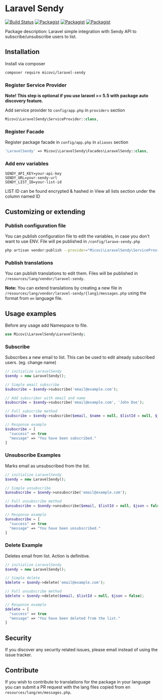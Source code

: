 # Laravel Sendy

[![Build Status](https://travis-ci.org/micovi/laravel-sendy.svg?branch=master)](https://travis-ci.org/micovi/laravel-sendy)
[![Packagist](https://img.shields.io/packagist/v/micovi/laravel-sendy.svg)](https://packagist.org/packages/micovi/laravel-sendy)
[![Packagist](https://poser.pugx.org/micovi/laravel-sendy/d/total.svg)](https://packagist.org/packages/micovi/laravel-sendy)
[![Packagist](https://img.shields.io/packagist/l/micovi/laravel-sendy.svg)](https://packagist.org/packages/micovi/laravel-sendy)

Package description: Laravel simple integration with Sendy API to subscribe/unsubscribe users to list.

## Installation

Install via composer

```bash
composer require micovi/laravel-sendy
```

### Register Service Provider

**Note! This step is optional if you use laravel >= 5.5
with package auto discovery feature.**

Add service provider to `config/app.php` in `providers` section

```php
Micovi\LaravelSendy\ServiceProvider::class,
```

### Register Facade

Register package facade in `config/app.php` in `aliases` section

```php
'LaravelSendy' => Micovi\LaravelSendy\Facades\LaravelSendy::class,
```

### Add env variables

```env
SENDY_API_KEY=your-api-key
SENDY_URL=your-sendy-url
SENDY_LIST_ID=your-list-id
```

LIST ID can be found encrypted & hashed in View all lists section under the column named ID

## Customizing or extending

### Publish configuration file

You can publish configuration file to edit the variables, in case you don't want to use ENV. File will pe published in `/config/larave-sendy.php`

```bash
php artisan vendor:publish --provider="Micovi\LaravelSendy\ServiceProvider" --tag="config"
```

### Publish translations

You can publish translations to edit them. Files will be published in `/resources/lang/vendor/laravel-sendy`.

**Note:** You can extend translations by creating a new file in `/resources/lang/vendor/laravel-sendy/{lang}/messages.php` using the format from `en` language file.

## Usage examples

Before any usage add Namespace to file.

```php
use Micovi\LaravelSendy\LaravelSendy;
```

### Subscribe
Subscribes a new email to list. This can be used to edit already subscribed users. (eg. change name)

```php
// initialize LaravelSendy
$sendy = new LaravelSendy();

// Simple email subscribe
$subscribe = $sendy->subscribe('email@example.com');

// Add subscriber with email and name
$subscribe = $sendy->subscribe('email@example.com', 'John Doe');

// Full subscribe method
$subscribe = $sendy->subscribe($email, $name = null, $listId = null, $json = false, $customFields = []);

// Response example
$subscribe = [
  "success" => true
  "message" => "You have been subscribed."
]
```

### Unsubscribe Examples
Marks email as unsubscribed from the list.
```php
// initialize LaravelSendy
$sendy = new LaravelSendy();

// Simple unsubscribe
$unsubscribe = $sendy->unsubscribe('email@example.com');

// Full unsubscribe method
$unsubscribe = $sendy->unsubscribe($email, $listId = null, $json = false);

// Response example
$unsubscribe = [
  "success" => true
  "message" => "You have been unsubscribed."
]
```

### Delete Example
Deletes email from list. Action is definitive.

```php
// initialize LaravelSendy
$sendy = new LaravelSendy();

// Simple delete
$delete = $sendy->delete('email@example.com');

// Full unsubscribe method
$delete = $sendy->delete($email, $listId = null, $json = false);

// Response example
$delete = [
  "success" => true
  "message" => "You have been deleted from the list."
]
```

## Security

If you discover any security related issues, please email
instead of using the issue tracker.

## Contribute

If you wish to contribute to translations for the package in your language you can submit a PR request with the lang files copied from en `resources/lang/en/messages.php`.
